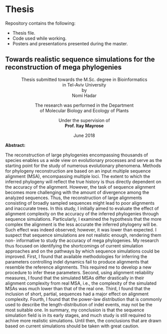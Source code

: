 # Thesis
Repository contains the following:
- Thesis file.
- Code used while working.  
- Posters and presentations presented during the master.


<p align="center">
<h2>Towards realistic sequence simulations for the reconstruction of mega phylogenies<br/></h2>
</p>

<p align="center">
 Thesis submitted towards the M.Sc. degree in Bioinformatics<br/>
 in Tel-Aviv University<br/>
 by<br/>
 Nomi Hadar<br/>
</p>

<p align="center">
 The research was performed in the Department<br/>
 of Molecular Biology and Ecology of Plants<br/>
</p>

<p align="center">
 Under the supervision of<br/>
 <strong>Prof. Itay Mayrose</strong><br/>
</p>

<p align="center">
 June 2018<br/>
</p>


**Abstract:**

The reconstruction of large phylogenies encompassing thousands of species enables us a wide view on evolutionary processes and serve as the starting point for the study of numerous evolutionary phenomena. Methods for phylogeny reconstruction are based on an input multiple sequence alignment (MSA), encompassing multiple loci. The extent to which the inferred phylogeny will reflect the true history is thus directly dependent on the accuracy of the alignment. However, the task of sequence alignment becomes more challenging with the amount of divergence among the analyzed sequences. Thus, the reconstruction of large alignments consisting of broadly sampled sequences might lead to poor alignments and inaccurate trees. In this study, I initially aimed to evaluate the effect of alignment complexity on the accuracy of the inferred phylogenies through sequence simulations. Particularly, I examined the hypothesis that the more complex the alignment is the less accurate the inferred phylogeny will be. Such effect was indeed observed; however, it was lower than expected. I suspect that sequence simulations are not realistic enough, rendering them non- informative to study the accuracy of mega phylogenies. My research thus focused on identifying the shortcomings of current simulation approaches and on the pathways by which sequence simulations could be improved. First, I found that available methodologies for inferring the parameters controlling indel dynamics fail to produce alignments that resemble the reference alignments. This required me to develop a new procedure to infer these parameters. Second, using alignment reliability measures, I found that the simulated MSAs differ drastically in their alignment complexity from real MSA, i.e., the complexity of the simulated MSAs was much lower than that of the real one. Third, I found that the inclusion of short, partial, sequences had a major effect on alignment complexity. Fourth, I found that the power-law distribution that is commonly used to describe the length-distribution of indel events, may not be the most suitable one. In summary, my conclusion is that the sequence simulation field is in its early stages, and much study is still required to achive more realistic simulations. Until then, the conclusions that are drawn based on current simulations should be taken with great caution.




